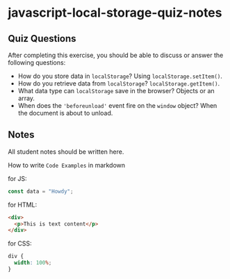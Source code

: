 # javascript-local-storage-quiz-notes

## Quiz Questions

After completing this exercise, you should be able to discuss or answer the following questions:

- How do you store data in `localStorage`?
Using `localStorage.setItem()`.
- How do you retrieve data from `localStorage`?
`localStorage.getItem()`.
- What data type can `localStorage` save in the browser?
Objects or an array.
- When does the `'beforeunload'` event fire on the `window` object?
When the document is about to unload.
## Notes

All student notes should be written here.


How to write `Code Examples` in markdown

for JS:

```javascript
const data = "Howdy";
```

for HTML:

```html
<div>
  <p>This is text content</p>
</div>
```

for CSS:

```css
div {
  width: 100%;
}
```

